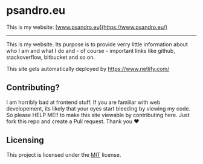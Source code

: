 # psandro.eu
This is my website: [www.psandro.eu](https://www.psandro.eu/)

---
This is my website. Its purpose is to provide verry little information about who I am and what I 
do and - of course - important links like github, stackoverflow, bitbucket and so on.

This site gets automatically deployed by https://www.netlify.com/

Contributing?
---
I am horribly bad at frontend stuff. If you are familiar with web developement, its likely that your eyes start bleeding
by viewing my code. So please HELP ME!! to make this site viewable by contributing here.
Just fork this repo and create a Pull request. Thank you :heart:

Licensing
---
This project is licensed under the [MIT](/LICENSE) license.
